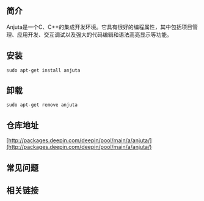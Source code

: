 ## 简介

Anjuta是一个C、C++的集成开发环境。它具有很好的编程属性，其中包括项目管理、应用开发、交互调试以及强大的代码编辑和语法高亮显示等功能。

## 安装

`sudo apt-get install anjuta`

## 卸载

`sudo apt-get remove anjuta`

## 仓库地址

[http://packages.deepin.com/deepin/pool/main/a/anjuta/](http://packages.deepin.com/deepin/pool/main/a/anjuta/)


## 常见问题


## 相关链接